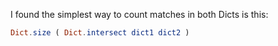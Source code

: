 

I found the simplest way to count matches in both Dicts is this:

```elm
Dict.size ( Dict.intersect dict1 dict2 )
```







